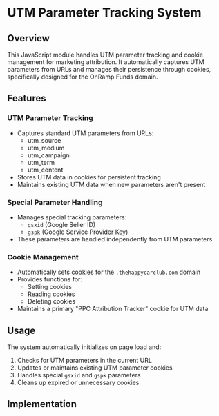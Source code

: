 # UTM Parameter Tracking System

## Overview

This JavaScript module handles UTM parameter tracking and cookie management for marketing attribution. It automatically captures UTM parameters from URLs and manages their persistence through cookies, specifically designed for the OnRamp Funds domain.

## Features

### UTM Parameter Tracking

- Captures standard UTM parameters from URLs:
  - utm_source
  - utm_medium
  - utm_campaign
  - utm_term
  - utm_content
- Stores UTM data in cookies for persistent tracking
- Maintains existing UTM data when new parameters aren't present

### Special Parameter Handling

- Manages special tracking parameters:
  - `gsxid` (Google Seller ID)
  - `gspk` (Google Service Provider Key)
- These parameters are handled independently from UTM parameters

### Cookie Management

- Automatically sets cookies for the `.thehappycarclub.com` domain
- Provides functions for:
  - Setting cookies
  - Reading cookies
  - Deleting cookies
- Maintains a primary "PPC Attribution Tracker" cookie for UTM data

## Usage

The system automatically initializes on page load and:

1. Checks for UTM parameters in the current URL
2. Updates or maintains existing UTM parameter cookies
3. Handles special `gsxid` and `gspk` parameters
4. Cleans up expired or unnecessary cookies

## Implementation
